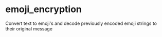 # emoji_encryption
Convert text to emoji's and decode previously encoded emoji strings to their original message
